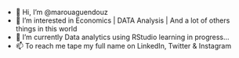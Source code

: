 - 👋 Hi, I’m @marouaguendouz
- 👀 I’m interested in Economics | DATA Analysis | And a lot of others things in this world 
- 🌱 I’m currently Data  analytics using RStudio learning in progress...
- 📫 To reach me tape my full name on LinkedIn, Twitter & Instagram

<!---
marouaguendouz/marouaguendouz is a ✨ special ✨ repository because its `README.md` (this file) appears on your GitHub profile.
You can click the Preview link to take a look at your changes.
--->
